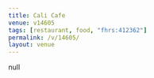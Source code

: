 ```yaml
---
title: Cali Cafe
venue: v14605
tags: [restaurant, food, "fhrs:412362"]
permalink: /v/14605/
layout: venue
---
```

null